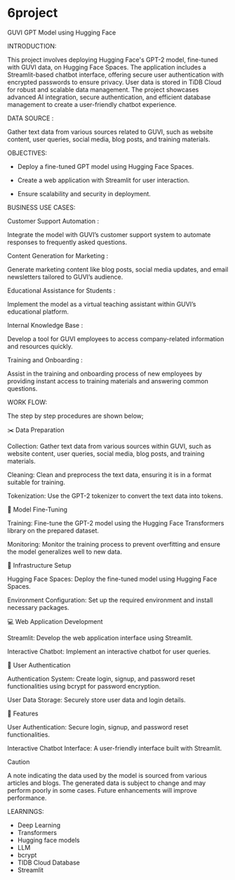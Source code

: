 # 6project

GUVI GPT Model using Hugging Face

INTRODUCTION:

This project involves deploying Hugging Face's GPT-2 model, fine-tuned with GUVI data, on Hugging Face Spaces. The application includes a Streamlit-based chatbot interface, offering secure user authentication with encrypted passwords to ensure privacy. User data is stored in TiDB Cloud for robust and scalable data management. The project showcases advanced AI integration, secure authentication, and efficient database management to create a user-friendly chatbot experience.

DATA SOURCE :

Gather text data from various sources related to GUVI, such as website content, user queries, social media, blog posts, and training materials.

OBJECTIVES:

* Deploy a fine-tuned GPT model using Hugging Face Spaces.

* Create a web application with Streamlit for user interaction.

* Ensure scalability and security in deployment.

BUSINESS USE CASES:

Customer Support Automation :

Integrate the model with GUVI’s customer support system to automate responses to frequently asked questions.

Content Generation for Marketing :

Generate marketing content like blog posts, social media updates, and email newsletters tailored to GUVI’s audience.

Educational Assistance for Students :

Implement the model as a virtual teaching assistant within GUVI’s educational platform.

Internal Knowledge Base :

Develop a tool for GUVI employees to access company-related information and resources quickly.

Training and Onboarding :

Assist in the training and onboarding process of new employees by providing instant access to training materials and answering common questions.

WORK FLOW:

The step by step procedures are shown below;

✂️ Data Preparation

Collection: Gather text data from various sources within GUVI, such as website content, user queries, social media, blog posts, and training materials.

Cleaning: Clean and preprocess the text data, ensuring it is in a format suitable for training.

Tokenization: Use the GPT-2 tokenizer to convert the text data into tokens.

🔄 Model Fine-Tuning

Training: Fine-tune the GPT-2 model using the Hugging Face Transformers library on the prepared dataset.

Monitoring: Monitor the training process to prevent overfitting and ensure the model generalizes well to new data.

🤗 Infrastructure Setup

Hugging Face Spaces: Deploy the fine-tuned model using Hugging Face Spaces.

Environment Configuration: Set up the required environment and install necessary packages.

💻 Web Application Development

Streamlit: Develop the web application interface using Streamlit.

Interactive Chatbot: Implement an interactive chatbot for user queries.

👤 User Authentication

Authentication System: Create login, signup, and password reset functionalities using bcrypt for password encryption.

User Data Storage: Securely store user data and login details.

📘 Features

User Authentication: Secure login, signup, and password reset functionalities.

Interactive Chatbot Interface: A user-friendly interface built with Streamlit.

Caution

A note indicating the data used by the model is sourced from various articles and blogs. The generated data is subject to change and may perform poorly in some cases. Future enhancements will improve performance.

LEARNINGS:

* Deep Learning
* Transformers
* Hugging face models
* LLM
* bcrypt
* TIDB Cloud Database
* Streamlit
